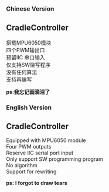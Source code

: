 ### Chinese Version   
## CradleController
搭载MPU6050模块    
四个PWM输出口    
预留IIC 串口输入    
仅支持SW烧写程序     
没有任何算法   
支持再编写  

**ps:我忘记画滴泪了**   
   
   
### English Version  
## CradleController
Equipped with MPU6050 module   
Four PWM outputs   
Reserve IIC serial port input  
Only support SW programming program   
No algorithm   
Support for rewriting   

**ps: I forgot to draw tears**

